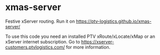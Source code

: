 xmas-server
===========

Festive xServer routing. Run it on https://ptv-logistics.github.io/xmas-server/

To use this code you need an installed PTV xRoute/xLocate/xMap or an xServer internet subscription. Go to https://xserver-customers.ptvlogistics.com/ for more information.
